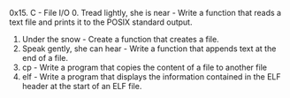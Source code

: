 0x15. C - File I/O
0. Tread lightly, she is near - Write a function that reads a text file and prints it to the POSIX standard output.
1. Under the snow - Create a function that creates a file.
2. Speak gently, she can hear - Write a function that appends text at the end of a file.
3. cp - Write a program that copies the content of a file to another file
4. elf - Write a program that displays the information contained in the ELF header at the start of an ELF file.
